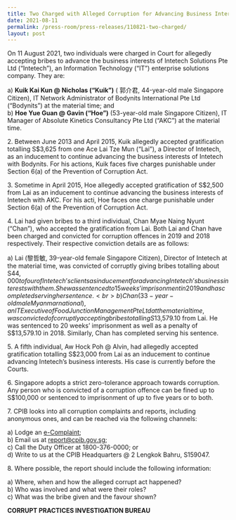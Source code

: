 ```yaml
---
title: Two Charged with Alleged Corruption for Advancing Business Interests
date: 2021-08-11
permalink: /press-room/press-releases/110821-two-charged/
layout: post
---
```


On 11 August 2021, two individuals were charged in Court for allegedly accepting bribes to advance the business interests of Intetech Solutions Pte Ltd (“Intetech”), an Information Technology (“IT”) enterprise solutions company. They are: 

a)    **Kuik Kai Kun @ Nicholas (“Kuik”)** ( 郭介君, 44-year-old male Singapore Citizen), IT Network Administrator of Bodynits International Pte Ltd (“Bodynits”) at the material time; and <br>
b)    **Hoe Yue Guan @ Gavin (“Hoe”)** (53-year-old male Singapore Citizen), IT Manager of Absolute Kinetics Consultancy Pte Ltd (“AKC”) at the material time.

	
2\.         Between June 2013 and April 2015, Kuik allegedly accepted gratification totalling S$3,625 from one Ace Lai Tze Mun (“Lai”), a Director of Intetech, as an inducement to continue advancing the business interests of Intetech with Bodynits. For his actions, Kuik faces five charges punishable under Section 6(a) of the Prevention of Corruption Act.

3\.         Sometime in April 2015, Hoe allegedly accepted gratification of S$2,500 from Lai as an inducement to continue advancing the business interests of Intetech with AKC. For his acti, Hoe faces one charge punishable under Section 6(a) of the Prevention of Corruption Act.

4\.         Lai had given bribes to a third individual, Chan Myae Naing Nyunt (“Chan”), who accepted the gratification from Lai. Both Lai and Chan have been charged and convicted for corruption offences in 2019 and 2018 respectively. Their respective conviction details are as follows: 

a)    Lai (黎哲敏, 39-year-old female Singapore Citizen), Director of Intetech at the material time, was convicted of corruptly giving bribes totalling about S$44,000 to four of Intetech’s clients as inducement for advancing Intetech’s business interests with them. She was sentenced to 15 weeks’ imprisonment in 2019 and has completed serving her sentence. <br>
b)    Chan (33-year-old male Myanmar national), an IT Executive of Food Junction Management Pte Ltd at the material time, was convicted of corruptly accepting bribes totalling S$13,579.10 from Lai. He was sentenced to 20 weeks’ imprisonment as well as a penalty of S$13,579.10 in 2018. Similarly, Chan has completed serving his sentence.

5\.         A fifth individual, Aw Hock Poh @ Alvin, had allegedly accepted gratification totalling S$23,000 from Lai as an inducement to continue advancing Intetech’s business interests. His case is currently before the Courts.   

6\.         Singapore adopts a strict zero-tolerance approach towards corruption. Any person who is convicted of a corruption offence can be fined up to S$100,000 or sentenced to imprisonment of up to five years or to both.   

7\.         CPIB looks into all corruption complaints and reports, including anonymous ones, and can be reached via the following channels:

a) Lodge an [e-Complaint](/e-services/e-complaint-for-corrupt-conduct);<br>
b) Email us at <a href="mailto:report@cpib.gov.sg" class="spamspan">report@cpib.gov.sg</a>;<br>
c) Call the Duty Officer at 1800-376-0000; or<br>
d) Write to us at the CPIB Headquarters @ 2 Lengkok Bahru, S159047.

8\.        Where possible, the report should include the following information:

a) Where, when and how the alleged corrupt act happened?<br>
b) Who was involved and what were their roles?<br>
c) What was the bribe given and the favour shown?

**CORRUPT PRACTICES INVESTIGATION BUREAU**